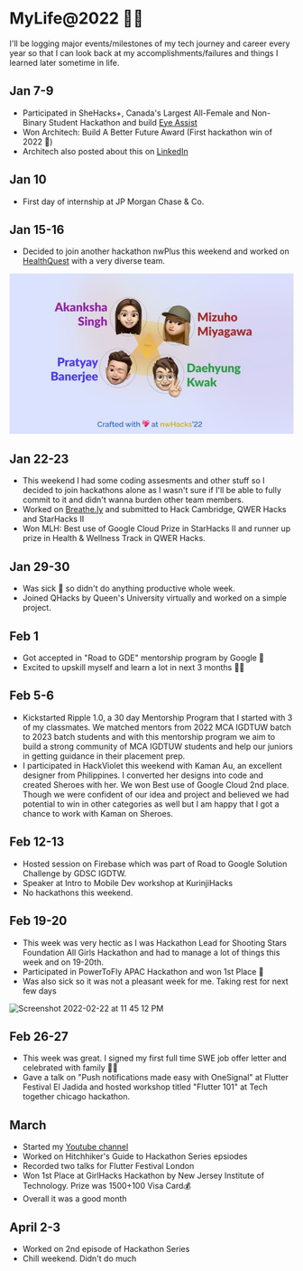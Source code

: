 # MyLife@2022 :woman_technologist:
I'll be logging major events/milestones of my tech journey and career every year so that I can look back at my accomplishments/failures and things I learned later sometime in life.


## Jan 7-9
- Participated in SheHacks+, Canada's Largest All-Female and Non-Binary Student Hackathon and build [Eye Assist](https://devpost.com/software/eye-assist)
- Won Architech: Build A Better Future Award (First hackathon win of 2022 :star_struck:)
- Architech also posted about this on [LinkedIn](https://www.linkedin.com/feed/update/urn:li:activity:6891477616415887360/)

## Jan 10
- First day of internship at JP Morgan Chase & Co. 

## Jan 15-16
- Decided to join another hackathon nwPlus this weekend and worked on [HealthQuest](https://devpost.com/software/healthquest) with a very diverse team.  
<img src="Pictures/nwPlusTeam.jpeg" width="650"/>

## Jan 22-23
- This weekend I had some coding assesments and other stuff so I decided to join hackathons alone as I wasn't sure if I'll be able to fully commit to it and didn't wanna burden other team members.
- Worked on [Breathe.ly](https://devpost.com/software/breathe-ly-xrhmz9) and submitted to Hack Cambridge, QWER Hacks and StarHacks II 
- Won MLH: Best use of Google Cloud Prize in StarHacks II and runner up prize in Health & Wellness Track in QWER Hacks. 

## Jan 29-30
- Was sick 🤒 so didn't do anything productive whole week. 
- Joined QHacks by Queen's University virtually and worked on a simple project.

## Feb 1
- Got accepted in "Road to GDE" mentorship program by Google 🤩 
- Excited to upskill myself and learn a lot in next 3 months 👩‍💻

## Feb 5-6
- Kickstarted Ripple 1.0, a 30 day Mentorship Program that I started with 3 of my classmates. We matched mentors from 2022 MCA IGDTUW batch to 2023 batch students and with this mentorship program we aim to build a strong community of MCA IGDTUW students and help our juniors in getting guidance in their placement prep. 
- I participated in HackViolet this weekend with Kaman Au, an excellent designer from Philippines. I converted her designs into code and created Sheroes with her. We won Best use of Google Cloud 2nd place. Though we were confident of our idea and project and believed we had potential to win in other categories as well but I am happy that I got a chance to work with Kaman on Sheroes. 

## Feb 12-13
- Hosted session on Firebase which was part of Road to Google Solution Challenge by GDSC IGDTW.
- Speaker at Intro to Mobile Dev workshop at KurinjiHacks
- No hackathons this weekend. 

## Feb 19-20
- This week was very hectic as I was Hackathon Lead for Shooting Stars Foundation All Girls Hackathon and had to manage a lot of things this week and on 19-20th.
- Participated in PowerToFly APAC Hackathon and won 1st Place 🤩   
- Was also sick so it was not a pleasant week for me. Taking rest for next few days

<img width="595" alt="Screenshot 2022-02-22 at 11 45 12 PM" src="https://user-images.githubusercontent.com/20701948/155193798-f4001ff0-acf4-4e2c-88b7-9440020527cf.png" width="650">   

## Feb 26-27  
- This week was great. I signed my first full time SWE job offer letter and celebrated with family 🥳🎊
- Gave a talk on "Push notifications made easy with OneSignal" at Flutter Festival El Jadida and hosted workshop titled "Flutter 101" at Tech together chicago hackathon.

## March    
- Started my [Youtube channel](https://www.youtube.com/channel/UCa6cGJzXI_xCUKwM3ZaB4kw)
- Worked on Hitchhiker's Guide to Hackathon Series epsiodes
- Recorded two talks for Flutter Festival London
- Won 1st Place at GirlHacks Hackathon by New Jersey Institute of Technology. Prize was $1500+$100 Visa Card💰
- Overall it was a good month

## April 2-3
- Worked on 2nd episode of Hackathon Series 
- Chill weekend. Didn't do much



